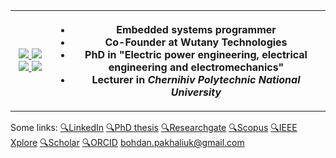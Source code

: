 <table>
  <tr>
    <th>
        <p align="center">
          <a href="https://skillicons.dev">
            <img src="https://skillicons.dev/icons?i=c,cpp,py,latex,matlab" />
            <img src="https://skillicons.dev/icons?i=qt,git,docker,debian,gitlab" />
            <img src="https://skillicons.dev/icons?i=raspberrypi,tensorflow,notion,github,vim" />
            <img src="https://skillicons.dev/icons?i=arduino,postgres,eclipse,octave,linux" />
          </a>
        </p>
    </th>
    <th>
      
  - Embedded systems programmer
  - Co-Founder at Wutany Technologies
  - PhD in "Electric power engineering, electrical engineering and electromechanics"
  - Lecturer in *Chernihiv Polytechnic National University* 
    </th>
  </tr>
</table>

Some links:
[🔍LinkedIn](https://www.linkedin.com/in/bohdan-pakhaliuk/)
[🔍PhD thesis](https://stu.cn.ua/wp-content/uploads/2024/09/dissertation_pakhaliuk_ua.pdf)
[🔍Researchgate](https://www.researchgate.net/profile/Bohdan-Pakhaliuk)
[🔍Scopus](https://www.scopus.com/authid/detail.uri?authorId=57204497228)
[🔍IEEE Xplore](https://ieeexplore.ieee.org/author/37086467198)
[🔍Scholar](https://scholar.google.com/citations?user=tItUmp0AAAAJ)
[🔍ORCID](https://orcid.org/0000-0002-2303-5084)
bohdan.pakhaliuk@gmail.com
